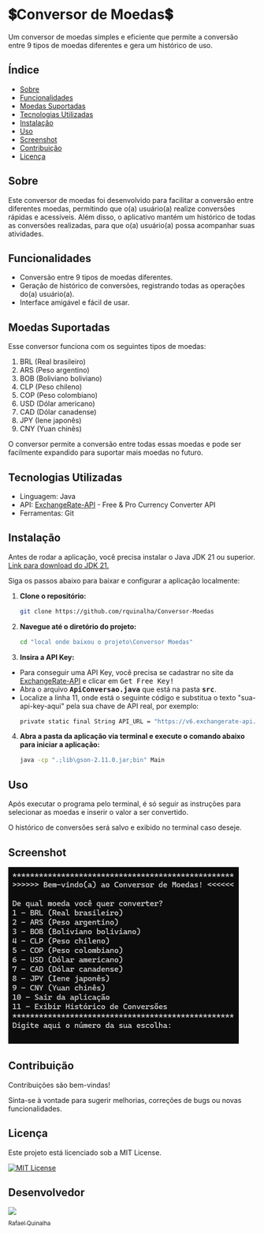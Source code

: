 # 💲Conversor de Moedas💲

Um conversor de moedas simples e eficiente que permite a conversão entre 9 tipos de moedas diferentes e gera um histórico de uso.

## Índice

- [Sobre](#sobre)
- [Funcionalidades](#funcionalidades)
- [Moedas Suportadas](#moedas-suportadas)
- [Tecnologias Utilizadas](#tecnologias-utilizadas)
- [Instalação](#instalação)
- [Uso](#uso)
- [Screenshot](#screenshot)
- [Contribuição](#contribuição)
- [Licença](#licença)

## Sobre

Este conversor de moedas foi desenvolvido para facilitar a conversão entre diferentes moedas, permitindo que o(a) usuário(a) realize conversões rápidas e acessíveis. Além disso, o aplicativo mantém um histórico de todas as conversões realizadas, para que o(a) usuário(a) possa acompanhar suas atividades.

## Funcionalidades

- Conversão entre 9 tipos de moedas diferentes.
- Geração de histórico de conversões, registrando todas as operações do(a) usuário(a).
- Interface amigável e fácil de usar.

## Moedas Suportadas

Esse conversor funciona com os seguintes tipos de moedas:

1. BRL (Real brasileiro)
2. ARS (Peso argentino)
3. BOB (Boliviano boliviano)
4. CLP (Peso chileno)
5. COP (Peso colombiano)
6. USD (Dólar americano)
7. CAD (Dólar canadense)
8. JPY (Iene japonês)
9. CNY (Yuan chinês)<br>


O conversor permite a conversão entre todas essas moedas e pode ser facilmente expandido para suportar mais moedas no futuro.

## Tecnologias Utilizadas

- Linguagem: Java
- API: [ExchangeRate-API](https://www.exchangerate-api.com) - Free & Pro Currency Converter API
- Ferramentas: Git

## Instalação

Antes de rodar a aplicação, você precisa instalar o Java JDK 21 ou superior.
[Link para download do JDK 21.](https://www.oracle.com/java/technologies/downloads/?er=221886#jdk21-windows)

Siga os passos abaixo para baixar e configurar a aplicação localmente:


1. **Clone o repositório:**
   ```bash
   git clone https://github.com/rquinalha/Conversor-Moedas
   ```
2. **Navegue até o diretório do projeto:**
   ```bash
   cd "local onde baixou o projeto\Conversor Moedas"
   ```
3. **Insira a API Key:**
- Para conseguir uma API Key, você precisa se cadastrar no site da [ExchangeRate-API](https://www.exchangerate-api.com) e clicar em <kbd>Get Free Key!</kbd>
- Abra o arquivo <kbd>**ApiConversao.java**</kbd> que está na pasta <kbd>**src**</kbd>.
- Localize a linha 11, onde está o seguinte código e substitua o texto "sua-api-key-aqui" pela sua chave de API real, por exemplo:
   ```bash
   private static final String API_URL = "https://v6.exchangerate-api.com/v6/sua-api-key-aqui/latest/";
   ```
4. **Abra a pasta da aplicação via terminal e execute o comando abaixo para iniciar a aplicação:**
   ```bash
   java -cp ".;lib\gson-2.11.0.jar;bin" Main
   ```

## Uso

Após executar o programa pelo terminal, é só seguir as instruções para selecionar as moedas e inserir o valor a ser convertido.

O histórico de conversões será salvo e exibido no terminal caso deseje.

## Screenshot

![App Screenshot](https://github.com/rquinalha/Outros/blob/main/app.png)


## Contribuição
Contribuições são bem-vindas!

Sinta-se à vontade para sugerir melhorias, correções de bugs ou novas funcionalidades.

## Licença
Este projeto está licenciado sob a MIT License.

[![MIT License](https://img.shields.io/badge/License-MIT-green.svg)](https://choosealicense.com/licenses/mit/)

## Desenvolvedor

[<img src="https://avatars.githubusercontent.com/u/173571909?s=400&v=4" width=115><br><sub>Rafael Quinalha</sub>](https://github.com/rquinalha)